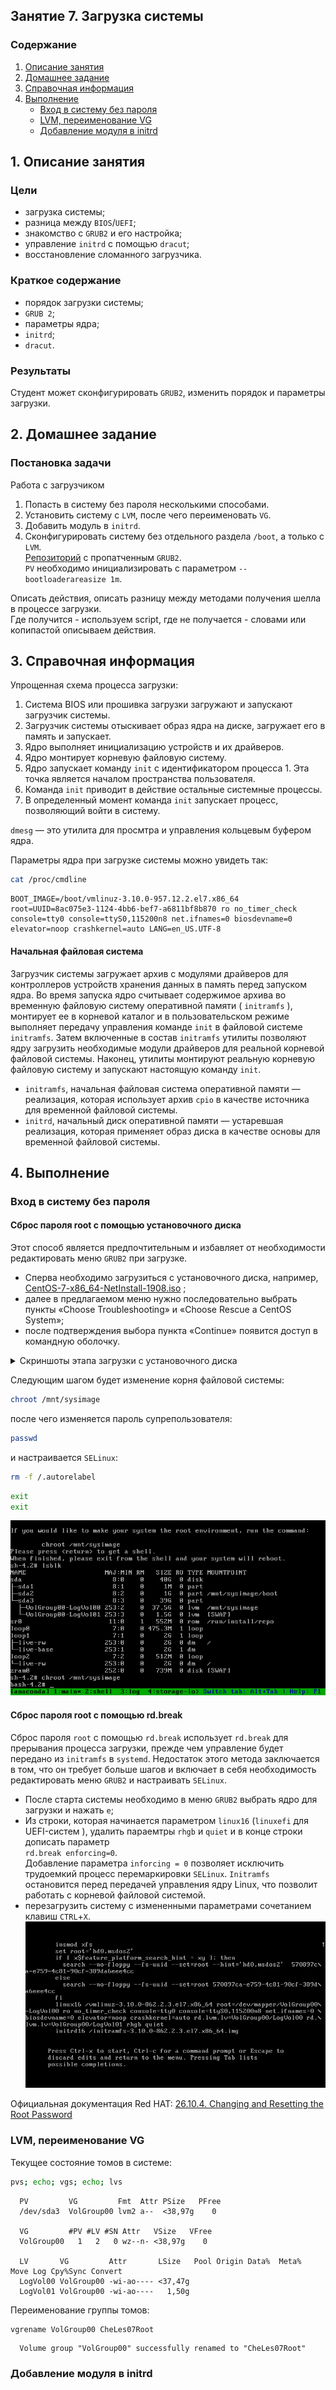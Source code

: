 ## Занятие 7. Загрузка системы  
### Содержание
1. [Описание занятия](#description)  
2. [Домашнее задание](#homework)  
3. [Справочная информация](#info)  
4. [Выполнение](#exec)  
    - [Вход в систему без пароля](#nopass)
    - [LVM, переименование VG](#lvm)
    - [Добавление модуля в initrd](#initrd)       

## 1. Описание занятия <a name="description"></a>
### Цели
- загрузка системы;  
- разница между `BIOS`/`UEFI`;  
- знакомство с `GRUB2` и его настройка;    
- управление `initrd` с помощью `dracut`;  
- восстановление сломанного загрузчика.  

### Краткое содержание    
- порядок загрузки системы;  
- `GRUB 2`;  
- параметры ядра;  
- `initrd`;  
- `dracut`.  

### Результаты  
Студент может сконфигурировать `GRUB2`, изменить порядок и параметры загрузки.

## 2. Домашнее задание  <a name="homework"></a>
### Постановка задачи  
Работа с загрузчиком
1) Попасть в систему без пароля несколькими способами.  
2) Установить систему с `LVM`, после чего переименовать `VG`.  
3) Добавить модуль в `initrd`.  
4) Сконфигурировать систему без отдельного раздела `/boot`, а только с `LVM`.  
[Репозиторий](https://yum.rumyantsev.com/centos/7/x86_64/) с пропатченным `GRUB2`.  
`PV` необходимо инициализировать с параметром `--bootloaderareasize 1m`.  

Описать действия, описать разницу между методами получения шелла в процессе загрузки.  
Где получится - используем script, где не получается - словами или копипастой описываем действия.

## 3. Справочная информация <a name="info"></a>  

Упрощенная схема процесса загрузки:  
1) Система BIOS или прошивка загрузки загружают и запускают загрузчик системы.  
2) Загрузчик системы отыскивает образ ядра на диске, загружает его в память и запускает.  
3) Ядро выполняет инициализацию устройств и их драйверов.  
4) Ядро монтирует корневую файловую систему.  
5) Ядро запускает команду `init` с идентификатором процесса 1. Эта точка является началом пространства пользователя.  
6) Команда `init` приводит в действие остальные системные процессы.  
7) В определенный момент команда `init` запускает процесс, позволяющий войти в систему.

`dmesg` — это утилита для просмтра и управления кольцевым буфером ядра.


Параметры ядра при загрузке системы можно увидеть так:
```bash
cat /proc/cmdline
```
```console
BOOT_IMAGE=/boot/vmlinuz-3.10.0-957.12.2.el7.x86_64 root=UUID=8ac075e3-1124-4bb6-bef7-a6811bf8b870 ro no_timer_check console=tty0 console=ttyS0,115200n8 net.ifnames=0 biosdevname=0 elevator=noop crashkernel=auto LANG=en_US.UTF-8
```

#### Начальная файловая система
Загрузчик системы загружает архив с модулями драйверов для контроллеров устройств хранения данных в память перед запуском ядра. Во время запуска ядро считывает содержимое архива во временную файловую систему оперативной памяти ( `initramfs` ), монтирует ее в корневой каталог и в пользовательском режиме выполняет передачу управления команде `init` в файловой системе `initramfs`. Затем включенные в состав `initramfs` утилиты позволяют ядру загрузить необходимые модули драйверов для реальной корневой файловой системы. Наконец, утилиты монтируют реальную корневую файловую систему и запускают настоящую команду `init`.

- `initramfs`, начальная файловая система оперативной памяти — реализация, которая использует архив `cpio` в качестве источника для временной файловой системы.  
- `initrd`, начальный диск оперативной памяти — устаревшая реализация, которая применяет образ диска в качестве основы для временной файловой системы.

## 4. Выполнение <a name="exec"></a>  

### Вход в систему без пароля  <a name="nopass"></a>  
#### Сброс пароля root с помощью установочного диска
Этот способ является предпочтительным и избавляет от необходимости редактировать меню `GRUB2` при загрузке.  

- Сперва необходимо загрузиться с установочного диска, например, [CentOS-7-x86_64-NetInstall-1908.iso](https://mirror.yandex.ru/centos/7.7.1908/isos/x86_64/CentOS-7-x86_64-NetInstall-1908.iso) ;  
- далее в предлагаемом меню нужно последовательно выбрать пункты &laquo;Choose Troubleshooting&raquo; и &laquo;Choose Rescue a CentOS System&raquo;;  
- после подтверждения выбора пункта &laquo;Continue&raquo; появится доступ в командную оболочку.  

<details>
    <summary>Скриншоты этапа загрузки с установочного диска</summary>

![alt text](screenshots/les07-10.png)  
![alt text](screenshots/les07-11.png)  
![alt text](screenshots/les07-12.png)  
![alt text](screenshots/les07-13.png)  

</details>

Следующим шагом будет изменение корня файловой системы:
```bash
chroot /mnt/sysimage
```
после чего изменяется пароль супрепользователя:
```bash
passwd
```
и настраивается `SELinux`:
```bash
rm -f /.autorelabel
```
```bash
exit
exit
```
![alt text](screenshots/les07-14.png "Монтирование корневого раздела")  


#### Сброс пароля root с помощью rd.break
Сброс пароля `root` с помощью `rd.break` использует `rd.break` для прерывания процесса загрузки, прежде чем управление будет передано из `initramfs` в `systemd`. Недостаток этого метода заключается в том, что он требует больше шагов и включает в себя необходимость редактировать меню `GRUB2` и настраивать `SELinux`.  

- После старта системы необходимо в меню `GRUB2` выбрать ядро для загрузки и нажать `e`;  
- Из строки, которая начинается параметром `linux16` (`linuxefi` для UEFI-систем ), удалить параемтры `rhgb` и `quiet` и в конце строки дописать параметр  
`rd.break enforcing=0`.  
Добавление параметра `inforcing = 0` позволяет исключить трудоемкий процесс перемаркировки `SELinux`. `Initramfs` остановится перед передачей управления ядру Linux, что позволит работать с корневой файловой системой.  
- перезагрузить систему с измененными параметрами сочетанием клавиш `CTRL`+`X`.  
![alt text](screenshots/les07-21.png)  
    



Официальная документация Red HAT: [26.10.4. Changing and Resetting the Root Password](https://access.redhat.com/documentation/en-us/red_hat_enterprise_linux/7/html/system_administrators_guide/sec-terminal_menu_editing_during_boot#sec-Changing_and_Resetting_the_Root_Password)

### LVM, переименование VG  <a name="lvm"></a>  

Текущее состояние томов в системе:  
```bash
pvs; echo; vgs; echo; lvs
```
```console
  PV         VG         Fmt  Attr PSize   PFree
  /dev/sda3  VolGroup00 lvm2 a--  <38,97g    0 

  VG         #PV #LV #SN Attr   VSize   VFree
  VolGroup00   1   2   0 wz--n- <38,97g    0 

  LV       VG         Attr       LSize   Pool Origin Data%  Meta%  Move Log Cpy%Sync Convert
  LogVol00 VolGroup00 -wi-ao---- <37,47g                                                    
  LogVol01 VolGroup00 -wi-ao----   1,50g                                                    
```
Переименование  группы томов:
```bash
vgrename VolGroup00 CheLes07Root
```
```console
  Volume group "VolGroup00" successfully renamed to "CheLes07Root"
```



### Добавление модуля в initrd  <a name="initrd"></a>  
